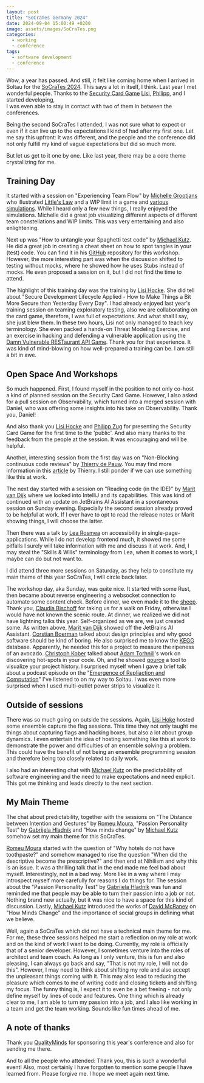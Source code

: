 ```yaml
---
layout: post
title: "SoCraTes Germany 2024"
date: 2024-09-04 15:00:49 +0200
image: assets/images/SoCraTes.png
categories:
  - working
  - conference
tags:
  - software development
  - conference
---
```


Wow, a year has passed. And still, it felt like coming home when I arrived in Soltau for the [SoCraTes 2024](https://www.socrates-conference.de/home).
This says a lot in itself, I think. Last year I met wonderful people. Thanks to the [Security Card Game](https://blog.maschmi.net/seccardgame/) 
[Lisi](https://www.linkedin.com/in/lisihocke/), [Philipp,](https://www.linkedin.com/in/philipp-zug-a892161b/) and I started developing,  
I was even able to stay in contact with two of them in between the conferences.

Being the second SoCraTes I attended, I was not sure what to expect or even if it can live up to the expectations I kind of had after my first one. Let me say this
upfront: It was different, and the people and the conference did not only fulfill my kind of vague expectations but did so much more.

But let us get to it one by one. Like last year, there may be a core theme crystallizing for me.

## Training Day

It started with a session on "Experiencing Team Flow" by [Michelle Grootjans](https://github.com/michelgrootjans) who illustrated [Little's Law](https://en.wikipedia.org/wiki/Little%27s_law) 
and a WIP limit in a game and [various simulations](https://github.com/michelgrootjans/explaining-flow). While I heard only a few new things, I really enjoyed the simulations. Michelle did a great job
visualizing different aspects of different team constellations and WIP limits. This was very entertaining and also enlightening.

Next up was "How to untangle your Spaghetti test code" by [Michael Kutz](https://www.linkedin.com/in/micha-kutz/). He did a great job in creating a cheat sheet on how to spot
tangles in your (test) code. You can find it in his [GitHub](https://github.com/mkutz/untangle-your-spaghetti-test-code) repository for this workshop. However, the more interesting 
part was when the discussion shifted to testing without mocks, where he showed how he uses Stubs instead of mocks. He even proposed a session on it, but I did not find the time to attend.

The highlight of this training day was the training by [Lisi Hocke](https://www.linkedin.com/in/lisihocke/). She did tell about 
"Secure Development Lifecycle Applied - How to Make Things a Bit More Secure than Yesterday Every Day". I had already enjoyed last year's training session on teaming exploratory 
testing, also we are collaborating on the card game, therefore, I was full of expectations. And what shall I say, she just blew them. In these two hours, 
Lisi not only managed to teach key terminology. She even packed a hands-on Threat Modeling Exercise, and an exercise in hacking and defending a vulnerable application using the 
[Damn Vulnerable RESTaurant API Game](https://github.com/theowni/Damn-Vulnerable-RESTaurant-API-Game). Thank you for that experience. It was kind of mind-blowing on how well-prepared a training can be. I am still a bit in awe.

## Open Space And Workshops

So much happened. First, I found myself in the position to not only co-host a kind of planned session on the Security Card Game. However, I also asked for a pull session on 
 Observability, which turned into a merged session with Daniel, who was offering some insights into his take on Observability. Thank you, Daniel!

And also thank you [Lisi Hocke](https://www.linkedin.com/in/lisihocke/) and [Philipp Zug](https://www.linkedin.com/in/philipp-zug-a892161b/) for presenting the Security Card Game for the first time to the 'public'.
And also many thanks to the feedback from the people at the session. It was encouraging and will be helpful.

Another, interesting session from the first day was on "Non-Blocking continuous code reviews" by [Thierry de Pauw](https://www.linkedin.com/in/tdpauw/). 
You may find more information in this [article](https://thinkinglabs.io/articles/2023/05/02/non-blocking-continuous-code-reviews-a-case-study.html) by Thierry. I still ponder if we can use something like this at work.

The next day started with a session on "Reading code (in the IDE)" by [Marit van Dijk](https://www.linkedin.com/in/maritvandijk/)
where we looked into IntelliJ and its capabilities. This was kind of continued with an update on JetBrains AI
Assistant in a spontaneous session on Sunday evening. Especially the second session already proved to be helpful
at work. If I ever have to opt to read the release notes or Marit showing things, I will choose the latter.

Then there was a talk by [Lea Rosmea](https://www.linkedin.com/in/lea-rosema/) on accessibility in single-page-applications. While I do not
develop frontend much, it showed me some pitfalls I surely will take information with me and discuss it at work. And, I may steal the
"Skills & Wills" terminology from Lea, when it comes to work, I maybe can do but not want to.

I did attend three more sessions on Saturday, as they help to constitute my main theme of this year SoCraTes, I will circle back
later.

The workshop day, aka Sunday, was quite nice. It started with some Rust, then became about reverse engineering a websocket
connection to automate some content check. Before dinner, we even made it to the [sheep](https://www.soltau-touristik.de/natur/heide-schnucken/schnucken-gucken).
Thank you, [Claudia Bischoff](https://www.linkedin.com/in/claudia-bischoff/) for taking us for a walk on Friday, 
otherwise I would have not known the scenic route. At dinner, we realized we did not have lightning talks this year. Self-organized as we are, we just created some. 
As written above, [Marit van Dijk](https://www.linkedin.com/in/maritvandijk/) showed off the JetBrains AI Assistant. [Corstian Boerman](https://www.linkedin.com/in/corstianboerman/) 
talked about design principles and why good software should be kind of boring. He also surprised me to know the [KEGG](https://www.genome.jp/kegg/) database. Apparently,
he needed this for a project to measure the ripeness of an avocado. [Christoph Kober](https://www.linkedin.com/in/christophkober/) talked
about [Adam Torhnill](https://www.adamtornhill.com/)'s work on discovering hot-spots in your code. Oh, and he showed [gource](https://gource.io)
a tool to visualize your project history. I surprised myself when I gave a brief talk about a podcast episode on 
the "[Emergence of Repliaction and Computation](https://www.preposterousuniverse.com/podcast/2024/08/19/286-blaise-aguera-y-arcas-on-the-emergence-of-replication-and-computation/)"
I've listened to on my way to Soltau. I was even more surprised when I used multi-outlet power strips to visualize it. 

## Outside of sessions

There was so much going on outside the sessions. Again, [Lisi Hoke](https://www.linkedin.com/in/lisihocke/) hosted some 
ensemble capture the flag sessions. This time they not only taught me things about capturing flags and hacking boxes, but also
a lot about group dynamics. I even entertain the idea of hosting something like this at work to demonstrate the power and difficulties
of an ensemble solving a problem. This could have the benefit of not being an ensemble programming session and therefore being too closely
  related to daily work.

I also had an interesting chat with [Michael Kutz](https://www.linkedin.com/in/micha-kutz/) on the predictability of
software engineering and the need to make expectations and need explicit. This got me thinking and leads directly to the
 next section.

## My Main Theme

The chat about predictability, together with the sessions on "The Distance between Intention and Gestures" by [Romeu Moura](https://www.linkedin.com/in/romeu/),
"Passion Personality Test" by [Gabrijela Hladnik](https://www.linkedin.com/in/gabrijelahladnik/) and "How minds change" by
[Michael Kutz](https://www.linkedin.com/in/micha-kutz/) somehow set my main theme for this SoCraTes.

[Romeu Moura](https://www.linkedin.com/in/romeu/) started with the question of "Why hotels do not have toothpaste?" and
somehow managed to rise the question "When did the descriptive become the prescriptive?" and then end at Nihilism and why this
is an issue. It was a thrilling talk that in the end made me feel bad about myself. Interestingly, not in a bad way. More like
in a way where I may introspect myself more carefully for reasons I do things for. The session about the "Passion Personality
Test" by [Gabrijela Hladnik](https://www.linkedin.com/in/gabrijelahladnik/) was fun and reminded me that people may 
 be able to turn their passion into a job or not. Nothing brand new actually, but it was nice to have a space for this kind
of discussion. Lastly, [Michael Kutz](https://www.linkedin.com/in/micha-kutz/) introduced the works of [David McRaney](https://www.davidmcraney.com)
on "How Minds Change" and the importance of social groups in defining what we believe.

Well, again a SoCraTes which did not have a technical main theme for me. For me, these three sessions helped me start 
a reflection on my role at work and on the kind of work I want to be doing. Currently, my role is officially that of a
senior developer. However, I sometimes venture into the roles of architect and team coach. As long as I only venture, 
this is fun and also pleasing, I can always go back and say, "That is not my role, I will not do this". However, I may need to think 
about shifting my role and also accept the unpleasant things coming with it. This may also lead to reducing the pleasure which comes to me of
writing code and closing tickets and shifting my focus. The funny thing is, I expect it to even be a bet freeing - not only
define myself by lines of code and features. One thing which is already clear to me, I am able to turn my passion into a job, 
and I also like working in a team and get the team working. Sounds like fun times ahead of me.

## A note of thanks

Thank you [QualityMinds](https://qualityminds.com/de/) for sponsoring this year's conference and also for sending me there.

And to all the people who attended: Thank you, this is such a wonderful event! Also, most certainly I have forgotten to mention some people I have learned from. 
Please forgive me.
I hope we meet again next time.